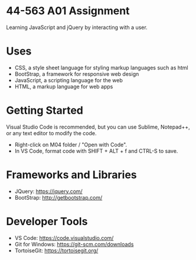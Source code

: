 # 44-563 A01 Assignment

Learning JavaScript and jQuery by interacting with a user. 

# Uses
- CSS, a style sheet language for styling markup languages such as html
- BootStrap, a framework for responsive web design 
- JavaScript, a scripting language for the web
- HTML, a markup language for web apps


# Getting Started

Visual Studio Code is recommended, but you can use Sublime, Notepad++, or any text editor to modify the code. 

- Right-click on M04 folder / "Open with Code".
- In VS Code, format code with SHIFT + ALT + f and CTRL-S to save.

# Frameworks and Libraries

- JQuery: https://jquery.com/
- BootStrap: http://getbootstrap.com/


# Developer Tools

- VS Code: https://code.visualstudio.com/
- Git for Windows: https://git-scm.com/downloads
- TortoiseGit: https://tortoisegit.org/







